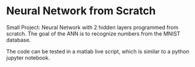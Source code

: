 # Neural Network from Scratch 
Small Project: Neural Network with 2 hidden layers programmed from scratch. The goal of the ANN is to recognize numbers from the MNIST database.

The code can be tested in a matlab live script, which is similar to a python jupyter notebook.
